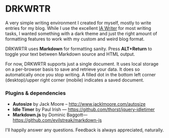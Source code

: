 DRKWRTR
=======

A very simple writing environment I created for myself, mostly to write entries for my blog. While I use the excellent [IA Writer](http://www.iawriter.com/mac/) for most writing tasks, I wanted something with a dark theme and just the right amount of formatting features to work with my custom and weird blog format.

DRKWRTR uses **Markdown** for formatting sanity. Press **ALT+Return** to toggle your text between  Markdown source and HTML output.

For now, DRKWRTR supports just a single document. It uses local storage on a per-browser basis to save and retrieve your data. It does so automatically once you stop writing. A filled dot in the bottom left corner (desktop)/upper right corner (mobile) indicates a saved document.

### Plugins & dependencies
* **Autosize** by Jack Moore – http://www.jacklmoore.com/autosize
* **Idle Timer** by Paul Irish — https://github.com/thorst/jquery-idletimer
* **Markdown.js** by Dominic Baggott— https://github.com/evilstreak/markdown-js

I'll happily answer any questions. Feedback is always appreciated, naturally.

